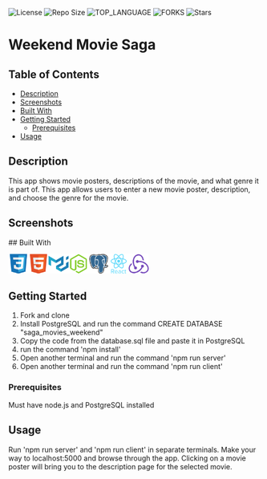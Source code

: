 ![License](https://img.shields.io/github/license/johnnormand10/weekend-movie-sagas.svg?style=for-the-badge) ![Repo Size](https://img.shields.io/github/languages/code-size/johnnormand10/weekend-movie-sagas.svg?style=for-the-badge) ![TOP_LANGUAGE](https://img.shields.io/github/languages/top/johnnormand10/weekend-movie-sagas.svg?style=for-the-badge) ![FORKS](https://img.shields.io/github/forks/johnnormand10/weekend-movie-sagas.svg?style=for-the-badge&social) ![Stars](https://img.shields.io/github/stars/johnnormand10/weekend-movie-sagas.svg?style=for-the-badge)
    
# Weekend Movie Saga

## Table of Contents

- [Description](#description)
- [Screenshots](#screenshots)
- [Built With](#built-with)
- [Getting Started](#getting-started)
  - [Prerequisites](#prerequisites)
- [Usage](#usage)



## Description

This app shows movie posters, descriptions of the movie, and what genre it is part of. This app allows users to enter a new movie poster, description, and choose the genre for the movie.

## Screenshots

<img src="" />## Built With

<a href="https://developer.mozilla.org/en-US/docs/Web/CSS"><img src="https://raw.githubusercontent.com/devicons/devicon/master/icons/css3/css3-original.svg" height="40px" width="40px" /></a><a href="https://developer.mozilla.org/en-US/docs/Web/HTML"><img src="https://raw.githubusercontent.com/devicons/devicon/master/icons/html5/html5-original.svg" height="40px" width="40px" /></a><a href="https://material-ui.com/"><img src="https://raw.githubusercontent.com/devicons/devicon/master/icons/materialui/materialui-original.svg" height="40px" width="40px" /></a><a href="https://nodejs.org/en/"><img src="https://raw.githubusercontent.com/devicons/devicon/master/icons/nodejs/nodejs-original.svg" height="40px" width="40px" /></a><a href="https://www.postgresql.org/"><img src="https://raw.githubusercontent.com/devicons/devicon/master/icons/postgresql/postgresql-original.svg" height="40px" width="40px" /></a><a href="https://reactjs.org/"><img src="https://raw.githubusercontent.com/devicons/devicon/master/icons/react/react-original-wordmark.svg" height="40px" width="40px" /></a><a href="https://redux.js.org/"><img src="https://raw.githubusercontent.com/devicons/devicon/master/icons/redux/redux-original.svg" height="40px" width="40px" /></a>

## Getting Started

1. Fork and clone
2. Install PostgreSQL and run the command CREATE DATABASE "saga_movies_weekend"
3. Copy the code from the database.sql file and paste it in PostgreSQL
4. run the command 'npm install'
5. Open another terminal and run the command 'npm run server'
6. Open another terminal and run the command 'npm run client'


### Prerequisites

Must have node.js and PostgreSQL installed

## Usage

Run 'npm run server' and 'npm run client' in separate terminals. Make your way to localhost:5000 and browse through the app. Clicking on a movie poster will bring you to the description page for the selected movie.

